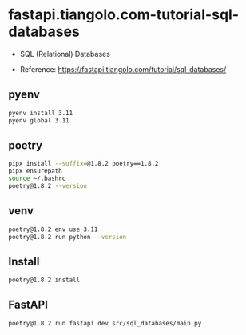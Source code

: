 # fastapi.tiangolo.com-tutorial-sql-databases

- SQL (Relational) Databases

- Reference: https://fastapi.tiangolo.com/tutorial/sql-databases/

## pyenv

```sh
pyenv install 3.11
pyenv global 3.11
```

## poetry

```sh
pipx install --suffix=@1.8.2 poetry==1.8.2
pipx ensurepath
source ~/.bashrc
poetry@1.8.2 --version
```

## venv

```sh
poetry@1.8.2 env use 3.11
poetry@1.8.2 run python --version
```

## Install

```sh
poetry@1.8.2 install
```

## FastAPI

```sh
poetry@1.8.2 run fastapi dev src/sql_databases/main.py
```
